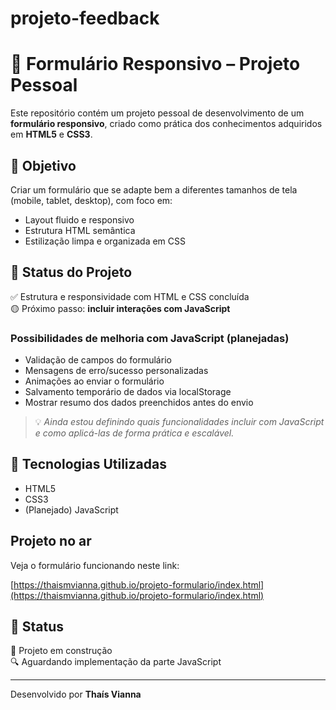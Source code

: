 # projeto-feedback
 # 📝 Formulário Responsivo – Projeto Pessoal

Este repositório contém um projeto pessoal de desenvolvimento de um **formulário responsivo**, criado como prática dos conhecimentos adquiridos em **HTML5** e **CSS3**.

## 🎯 Objetivo

Criar um formulário que se adapte bem a diferentes tamanhos de tela (mobile, tablet, desktop), com foco em:
- Layout fluido e responsivo
- Estrutura HTML semântica
- Estilização limpa e organizada em CSS

## 🧪 Status do Projeto

✅ Estrutura e responsividade com HTML e CSS concluída  
🟡 Próximo passo: **incluir interações com JavaScript**

### Possibilidades de melhoria com JavaScript (planejadas)
- Validação de campos do formulário
- Mensagens de erro/sucesso personalizadas
- Animações ao enviar o formulário
- Salvamento temporário de dados via localStorage
- Mostrar resumo dos dados preenchidos antes do envio

> 💡 *Ainda estou definindo quais funcionalidades incluir com JavaScript e como aplicá-las de forma prática e escalável.*

## 🔧 Tecnologias Utilizadas

- HTML5
- CSS3
- (Planejado) JavaScript

## Projeto no ar

Veja o formulário funcionando neste link:

[https://thaismvianna.github.io/projeto-formulario/index.html](https://thaismvianna.github.io/projeto-formulario/index.html)


## 📌 Status

🚧 Projeto em construção  
🔍 Aguardando implementação da parte JavaScript

---

Desenvolvido por **Thaís Vianna**  

